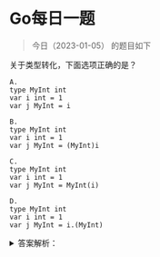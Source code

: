 # Go每日一题

> 今日（2023-01-05） 的题目如下

关于类型转化，下面选项正确的是？

```golang
A.
type MyInt int
var i int = 1
var j MyInt = i

B.
type MyInt int
var i int = 1
var j MyInt = (MyInt)i

C.
type MyInt int
var i int = 1
var j MyInt = MyInt(i)

D.
type MyInt int
var i int = 1
var j MyInt = i.(MyInt)
```

<details>
<summary>答案解析：</summary>
<div>

参考答案及解析：C。

知识点：强制类型转化。

</div>
</details>